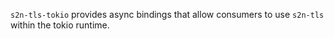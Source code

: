 `s2n-tls-tokio` provides async bindings that allow consumers to use `s2n-tls` within the tokio runtime.